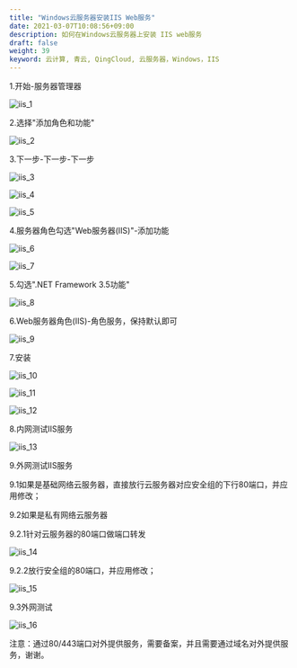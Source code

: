 ```yaml
---
title: "Windows云服务器安装IIS Web服务"
date: 2021-03-07T10:08:56+09:00
description: 如何在Windows云服务器上安装 IIS web服务
draft: false
weight: 39
keyword: 云计算, 青云, QingCloud, 云服务器，Windows，IIS
---
```


1.开始-服务器管理器

![iis_1](/compute/vm/best-practices/_images/iis/iis_1.png)

2.选择"添加角色和功能"

![iis_2](/compute/vm/best-practices/_images/iis/iis_2.png)

3.下一步-下一步-下一步

![iis_3](/compute/vm/best-practices/_images/iis/iis_3.png)

![iis_4](/compute/vm/best-practices/_images/iis/iis_4.png)

![iis_5](/compute/vm/best-practices/_images/iis/iis_5.png)

4.服务器角色勾选"Web服务器(IIS)"-添加功能

![iis_6](/compute/vm/best-practices/_images/iis/iis_6.png)

![iis_7](/compute/vm/best-practices/_images/iis/iis_7.png)

5.勾选".NET Framework 3.5功能"

![iis_8](/compute/vm/best-practices/_images/iis/iis_8.png)

6.Web服务器角色(IIS)-角色服务，保持默认即可

![iis_9](/compute/vm/best-practices/_images/iis/iis_9.png)

7.安装

![iis_10](/compute/vm/best-practices/_images/iis/iis_10.png)

![iis_11](/compute/vm/best-practices/_images/iis/iis_11.png)

![iis_12](/compute/vm/best-practices/_images/iis/iis_12.png)

8.内网测试IIS服务

![iis_13](/compute/vm/best-practices/_images/iis/iis_13.png)

9.外网测试IIS服务

9.1如果是基础网络云服务器，直接放行云服务器对应安全组的下行80端口，并应用修改；

9.2如果是私有网络云服务器

9.2.1针对云服务器的80端口做端口转发

![iis_14](/compute/vm/best-practices/_images/iis/iis_14.png)

9.2.2放行安全组的80端口，并应用修改；

![iis_15](/compute/vm/best-practices/_images/iis/iis_15.png)

9.3外网测试

![iis_16](/compute/vm/best-practices/_images/iis/iis_16.png)

注意：通过80/443端口对外提供服务，需要备案，并且需要通过域名对外提供服务，谢谢。